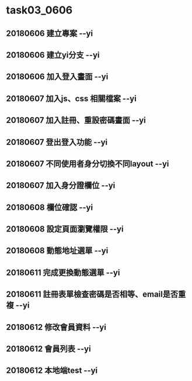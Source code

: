# task03_0606
## 20180606 建立專案 --yi  
## 20180606 建立yi分支 --yi  
## 20180606 加入登入畫面 --yi  
## 20180607 加入js、css 相關檔案 --yi
## 20180607 加入註冊、重設密碼畫面 --yi    
## 20180607 登出登入功能 --yi   
## 20180607 不同使用者身分切換不同layout --yi   
## 20180607 加入身分證欄位 --yi 
## 20180608 欄位確認 --yi   
## 20180608 設定頁面瀏覽權限 --yi
## 20180608 動態地址選單 --yi   
## 20180611 完成更換動態選單 --yi
## 20180611 註冊表單檢查密碼是否相等、email是否重複 --yi
## 20180612 修改會員資料 --yi   
## 20180612 會員列表 --yi   
## 20180612 本地端test --yi